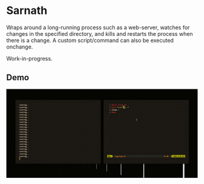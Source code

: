 # Sarnath

Wraps around a long-running process such as a web-server, watches for changes in the specified directory, and kills and restarts the process when there is a change. A custom script/command can also be executed onchange.

Work-in-progress.

## Demo
<img src="https://github.com/solidiquis/solidiquis/blob/master/assets/sarnath.gif">
